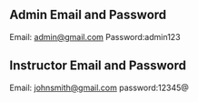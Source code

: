## Admin Email and Password

Email: admin@gmail.com
Password:admin123

## Instructor Email and Password

Email: johnsmith@gmail.com
password:12345@
